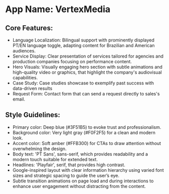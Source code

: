 # **App Name**: VertexMedia

## Core Features:

- Language Localization: Bilingual support with prominently displayed PT/EN language toggle, adapting content for Brazilian and American audiences.
- Service Display: Clear presentation of services tailored for agencies and production companies focusing on performance content.
- Hero Visuals: Visually engaging hero section with subtle animations and high-quality video or graphics, that highlight the company's audiovisual capabilities.
- Case Study: Case studies showcase to exemplify past success with data-driven results
- Request Form: Contact form that can send a request directly to sales's email.

## Style Guidelines:

- Primary color: Deep blue (#3F51B5) to evoke trust and professionalism.
- Background color: Very light gray (#F0F2F5) for a clean and modern look.
- Accent color: Soft amber (#FFB300) for CTAs to draw attention without overwhelming the design.
- Body text: 'PT Sans', sans-serif, which provides readability and a modern touch suitable for extended text.
- Headlines: 'Playfair', serif, that provides high contrast.
- Google-inspired layout with clear information hierarchy using varied font sizes and strategic spacing to guide the user’s eye.
- Subtle transition animations on page load and during interactions to enhance user engagement without distracting from the content.